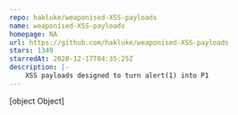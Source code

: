 ```yaml
---
repo: hakluke/weaponised-XSS-payloads
name: weaponised-XSS-payloads
homepage: NA
url: https://github.com/hakluke/weaponised-XSS-payloads
stars: 1349
starredAt: 2020-12-17T04:35:25Z
description: |-
    XSS payloads designed to turn alert(1) into P1
---
```


[object Object]
